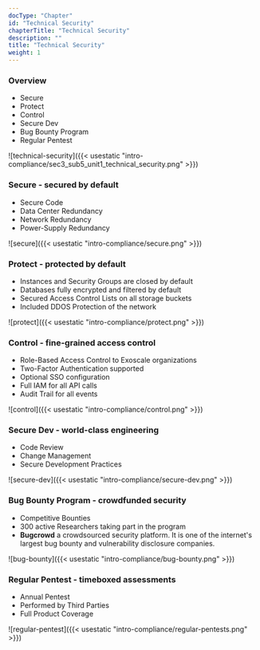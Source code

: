 ```yaml
---
docType: "Chapter"
id: "Technical Security"
chapterTitle: "Technical Security"
description: ""
title: "Technical Security"
weight: 1
---
```


### Overview

- Secure
- Protect
- Control
- Secure Dev
- Bug Bounty Program
- Regular Pentest

![technical-security]({{< usestatic "intro-compliance/sec3_sub5_unit1_technical_security.png" >}})

### Secure - secured by default

- Secure Code
- Data Center Redundancy
- Network Redundancy
- Power-Supply Redundancy

![secure]({{< usestatic "intro-compliance/secure.png" >}})

### Protect - protected by default

- Instances and Security Groups are closed by default
- Databases fully encrypted and filtered by default
- Secured Access Control Lists on all storage buckets
- Included DDOS Protection of the network

![protect]({{< usestatic "intro-compliance/protect.png" >}})

### Control - fine-grained access control

- Role-Based Access Control to Exoscale organizations
- Two-Factor Authentication supported
- Optional SSO configuration
- Full IAM for all API calls
- Audit Trail for all events

![control]({{< usestatic "intro-compliance/control.png" >}})

### Secure Dev - world-class engineering

- Code Review
- Change Management
- Secure Development Practices

![secure-dev]({{< usestatic "intro-compliance/secure-dev.png" >}})

### Bug Bounty Program - crowdfunded security

- Competitive Bounties
- 300 active Researchers taking part in the program
- **Bugcrowd** a crowdsourced security platform. It is one of the internet's largest bug bounty and vulnerability disclosure companies.

![bug-bounty]({{< usestatic "intro-compliance/bug-bounty.png" >}})

### Regular Pentest - timeboxed assessments

- Annual Pentest
- Performed by Third Parties
- Full Product Coverage

![regular-pentest]({{< usestatic "intro-compliance/regular-pentests.png" >}})